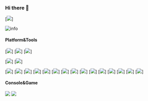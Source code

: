 ### Hi there 👋

[![](http://antzuhl.cn:4000/get/@piaohan.readme)]

![info](https://github-readme-stats.vercel.app/api?username=piaohan&show_icons=true&count_private=true&hide=prs&theme=default_repocard)

#### Platform&Tools
[![](https://img.shields.io/badge/OS-Arch%20Linux-33aadd?style=flat-square&logo=arch-linux&logoColor=ffffff)]
[![](https://img.shields.io/badge/macOS-Hackintosh-292e33?style=flat-square&logo=apple&logoColor=ffffff)]
[![](https://img.shields.io/badge/Windows-10-2376bc?style=flat-square&logo=windows&logoColor=ffffff)]

[![](https://img.shields.io/badge/-Java-007396?style=flat-square&logo=java&logoColor=ffffff)]
[![](https://img.shields.io/badge/-PHP-007396?style=flat-square&logo=java&logoColor=ffffff)]

[![](https://img.shields.io/badge/-Spring-6DB33F?style=flat-square&logo=spring&logoColor=white)]
[![](https://img.shields.io/badge/-Docker-2496ED?style=flat-square&logo=docker&logoColor=ffffff)]
[![](https://img.shields.io/badge/-CSS3-1572B6?style=flat-square&logo=css3&logoColor=white)]
[![](https://img.shields.io/badge/-MySQL-003545?style=flat-square&logo=mysql&logoColor=white)]
[![](https://img.shields.io/badge/-NPM-cb3837?style=flat-square&logo=npm&logoColor=white)]
[![](https://img.shields.io/badge/-HTML5-E34F26?style=flat-square&logo=html5&logoColor=white)]
[![](https://img.shields.io/badge/-Git-f05032?style=flat-square&logo=git&logoColor=white)]
[![](https://img.shields.io/badge/-Linux-fcc624?style=flat-square&logo=linux&logoColor=white)]
[![](https://img.shields.io/badge/-JavaScript-f7e018?style=flat-square&logo=javascript&logoColor=white)]
[![](https://img.shields.io/badge/-Vue.js-4fc08d?style=flat-square&logo=vue.js&logoColor=ffffff)]
[![](https://img.shields.io/badge/-Node.js-43853d?style=flat-square&logo=node.js&logoColor=ffffff)]
[![](https://img.shields.io/badge/-Nginx-269539?style=flat-square&logo=nginx&logoColor=ffffff)]
[![](https://img.shields.io/badge/-ElasticSearch-005571?style=flat-square&logo=elasticsearch&logoColor=white)]
[![](https://img.shields.io/badge/-Redis-dc382d?style=flat-square&logo=redis&logoColor=white)]
[![](https://img.shields.io/badge/-Python-3776AB?style=flat-square&logo=python&logoColor=ffffff)]

#### Console&Game

![](https://img.shields.io/badge/-Nintendo%20Switch-e60012?style=flat-square&logo=nintendo%20switch&logoColor=ffffff)
[![](https://img.shields.io/badge/Steam-171a21?style=flat-square&logo=steam&logoColor=ffffff)](https://steamcommunity.com/profiles/76561198098555115/)

